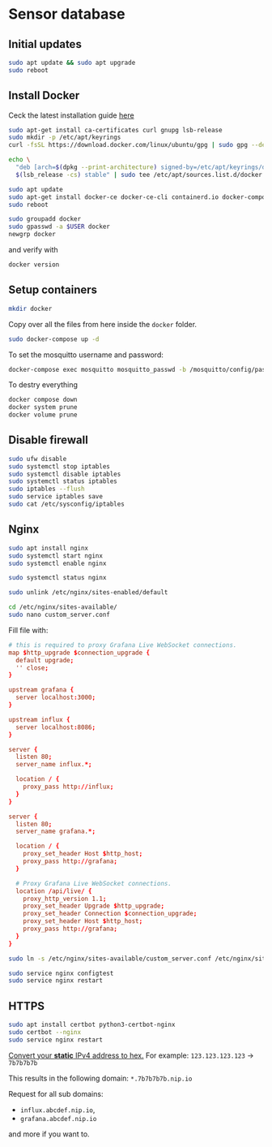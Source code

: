 # Sensor database

## Initial updates

```sh
sudo apt update && sudo apt upgrade
sudo reboot
```

## Install Docker

Ceck the latest installation guide [here](https://docs.docker.com/engine/install/ubuntu/)

```sh
sudo apt-get install ca-certificates curl gnupg lsb-release
sudo mkdir -p /etc/apt/keyrings
curl -fsSL https://download.docker.com/linux/ubuntu/gpg | sudo gpg --dearmor -o /etc/apt/keyrings/docker.gpg

echo \
  "deb [arch=$(dpkg --print-architecture) signed-by=/etc/apt/keyrings/docker.gpg] https://download.docker.com/linux/ubuntu \
  $(lsb_release -cs) stable" | sudo tee /etc/apt/sources.list.d/docker.list > /dev/null

sudo apt update
sudo apt-get install docker-ce docker-ce-cli containerd.io docker-compose-plugin docker-compose
sudo reboot

sudo groupadd docker
sudo gpasswd -a $USER docker
newgrp docker
```

and verify with

```sh
docker version
```

## Setup containers

```sh
mkdir docker
```

Copy over all the files from here inside the `docker` folder.

```sh
sudo docker-compose up -d
```

To set the mosquitto username and password:

```sh
docker-compose exec mosquitto mosquitto_passwd -b /mosquitto/config/password.txt user password
```

To destry everything

```sh
docker compose down
docker system prune
docker volume prune
```

## Disable firewall

```sh
sudo ufw disable
sudo systemctl stop iptables
sudo systemctl disable iptables
sudo systemctl status iptables
sudo iptables --flush
sudo service iptables save
sudo cat /etc/sysconfig/iptables
```

## Nginx

```sh
sudo apt install nginx
sudo systemctl start nginx
sudo systemctl enable nginx

sudo systemctl status nginx

sudo unlink /etc/nginx/sites-enabled/default
```

```sh
cd /etc/nginx/sites-available/
sudo nano custom_server.conf
```

Fill file with:

```conf
# this is required to proxy Grafana Live WebSocket connections.
map $http_upgrade $connection_upgrade {
  default upgrade;
  '' close;
}

upstream grafana {
  server localhost:3000;
}

upstream influx {
  server localhost:8086;
}

server {
  listen 80;
  server_name influx.*;

  location / {
    proxy_pass http://influx;
  }
}

server {
  listen 80;
  server_name grafana.*;

  location / {
    proxy_set_header Host $http_host;
    proxy_pass http://grafana;
  }

  # Proxy Grafana Live WebSocket connections.
  location /api/live/ {
    proxy_http_version 1.1;
    proxy_set_header Upgrade $http_upgrade;
    proxy_set_header Connection $connection_upgrade;
    proxy_set_header Host $http_host;
    proxy_pass http://grafana;
  }
}
```

```sh
sudo ln -s /etc/nginx/sites-available/custom_server.conf /etc/nginx/sites-enabled/custom_server.conf

sudo service nginx configtest
sudo service nginx restart
```

## HTTPS

```sh
sudo apt install certbot python3-certbot-nginx 
sudo certbot --nginx
sudo service nginx restart
```

[Convert your **static** IPv4 address to hex.](https://www.browserling.com/tools/ip-to-hex)
For example: `123.123.123.123` -> `7b7b7b7b`

This results in the following domain: `*.7b7b7b7b.nip.io`

Request for all sub domains:

- `influx.abcdef.nip.io`,
- `grafana.abcdef.nip.io`

and more if you want to.
